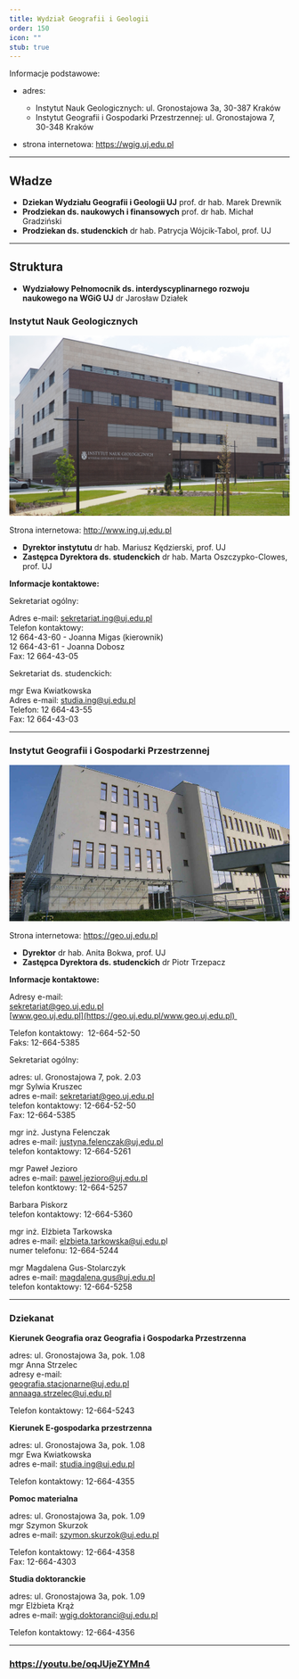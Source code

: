 ```yaml
---
title: Wydział Geografii i Geologii
order: 150
icon: ""
stub: true
---
```

Informacje podstawowe:

* adres: 

  * Instytut Nauk Geologicznych: ul. Gronostajowa 3a, 30-387 Kraków
  * Instytut Geografii i Gospodarki Przestrzennej: ul. Gronostajowa 7, 30-348 Kraków
* strona internetowa: <https://wgig.uj.edu.pl>

- - -

## [](#wladze)Władze

* **Dziekan Wydziału Geografii i Geologii UJ** prof. dr hab. Marek Drewnik
* **Prodziekan ds. naukowych i finansowych** prof. dr hab. Michał Gradziński
* **Prodziekan ds. studenckich** dr hab. Patrycja Wójcik-Tabol, prof. UJ

- - -

## [](#struktura)Struktura

* **Wydziałowy Pełnomocnik ds. interdyscyplinarnego rozwoju naukowego na WGiG UJ** dr Jarosław Działek

### [](#instytut-matematyki)Instytut Nauk Geologicznych

![](/images/uploads/widok_budynek_ing.jpg "Budynek Instytutu Nauk Geologicznych UJ")

Strona internetowa: <http://www.ing.uj.edu.pl>

* **Dyrektor instytutu** dr hab. Mariusz Kędzierski, prof. UJ
* **Zastępca Dyrektora ds. studenckich** dr hab. Marta Oszczypko-Clowes, prof. UJ

**Informacje kontaktowe:**

Sekretariat ogólny:

Adres e-mail: [sekretariat.ing@uj.edu.pl](mailto:sekretariat.ing@uj.edu.pl)\
Telefon kontaktowy:  \
12 664-43-60 - Joanna Migas (kierownik)\
12 664-43-61 - Joanna Dobosz\
Fax: 12 664-43-05

Sekretariat ds. studenckich:

mgr Ewa Kwiatkowska\
Adres e-mail: studia.ing@uj.edu.pl\
Telefon: 12 664-43-55\
Fax: 12 664-43-03

- - -

### [](#instytut-informatyki-i-matematyki-komputerowej)Instytut Geografii i Gospodarki Przestrzennej

![](/images/uploads/18_sie27.jpg "Budynek Instytutu Geografii i Gospodarki Przestrzennej UJ")

Strona internetowa: <https://geo.uj.edu.pl>

* **Dyrektor** dr hab. Anita Bokwa, prof. UJ
* **Zastępca Dyrektora ds. studenckich** dr Piotr Trzepacz

**Informacje kontaktowe:**

Adresy e-mail: \
[sekretariat@geo.uj.edu.pl](mailto:sekretariat@geo.uj.edu.pl) \
[www.geo.uj.edu.pl](https://geo.uj.edu.pl/www.geo.uj.edu.pl) 

Telefon kontaktowy:  12-664-52-50\
Faks: 12-664-5385 



Sekretariat ogólny:

adres: ul. Gronostajowa 7, pok. 2.03\
mgr Sylwia Kruszec[](https://denali.geo.uj.edu.pl/instytut.php?page=pracownicy&id=00457)\
adres e-mail: [sekretariat@geo.uj.edu.pl](mailto:sekretariat@geo.uj.edu.pl)\
telefon kontaktowy: 12-664-52-50\
Fax: 12-664-5385 

mgr inż. Justyna Felenczak\
adres e-mail: [justyna.felenczak@uj.edu.pl](mailto:justyna.felenczak@uj.edu.pl)\
telefon kontaktowy: 12-664-5261 

mgr Paweł Jezioro\
adres e-mail: [pawel.jezioro@uj.edu.pl](mailto:pawel.jezioro@uj.edu.pl)\
telefon kontktowy: 12-664-5257 

Barbara Piskorz\
telefon kontaktowy: 12-664-5360

mgr inż. Elżbieta Tarkowska\
adres e-mail: [elzbieta.tarkowska@uj.edu.p](mailto:elzbieta.tarkowska@uj.edu.pl)l\
numer telefonu: 12-664-5244 

mgr Magdalena Gus-Stolarczyk\
adres e-mail: [magdalena.gus@uj.edu.pl](mailto:magdalena.gus@uj.edu.pl)\
telefon kontaktowy: 12-664-5258

- - -

### Dziekanat

**Kierunek Geografia oraz Geografia i Gospodarka Przestrzenna** 

adres: ul. Gronostajowa 3a, pok. 1.08\
mgr Anna Strzelec\
adresy e-mail: \
[geografia.stacjonarne@uj.edu.pl](mailto:geografia.stacjonarne@uj.edu.pl)\
[annaaga.strzelec@uj.edu.pl](mailto:annaaga.strzelec@uj.edu.pl)

Telefon kontaktowy: 12-664-5243

**Kierunek E-gospodarka przestrzenna**

adres: ul. Gronostajowa 3a, pok. 1.08\
mgr Ewa Kwiatkowska \
adres e-mail: studia.ing@uj.edu.pl

Telefon kontaktowy: 12-664-4355

**Pomoc materialna**

adres: ul. Gronostajowa 3a, pok. 1.09\
mgr Szymon Skurzok\
adres e-mail: [szymon.skurzok@uj.edu.pl](mailto:szymon.skurzok@uj.edu.pl)

Telefon kontaktowy: 12-664-4358\
Fax: 12-664-4303 

**Studia doktoranckie**

adres: ul. Gronostajowa 3a, pok. 1.09\
mgr Elżbieta Krąż\
adres e-mail: wgig.doktoranci@uj.edu.pl

Telefon kontaktowy: 12-664-4356

- - -

### <https://youtu.be/oqJUjeZYMn4>